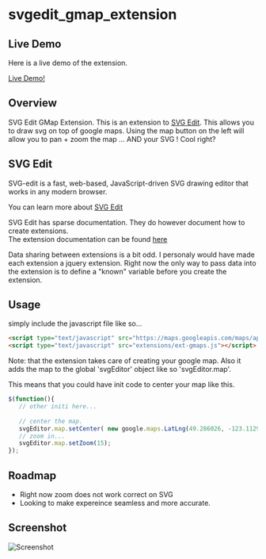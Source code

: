 svgedit_gmap_extension
======================

## Live Demo

Here is a live demo of the extension.

[Live Demo!](http://coreyauger.com/svg-edit-2.6/demo.html)

## Overview

SVG Edit GMap Extension.  This is an extension to [SVG Edit](https://code.google.com/p/svg-edit/). This allows you to draw svg on top of google maps.  Using the map button on the left will allow you to pan + zoom the map ... AND your SVG !  Cool right? 

## SVG Edit
SVG-edit is a fast, web-based, JavaScript-driven SVG drawing editor that works in any modern browser.

You can learn more about [SVG Edit](https://code.google.com/p/svg-edit/)

SVG Edit has sparse documentation.  They do however document how to create extensions.  
The extension documentation can be found [here](https://code.google.com/p/svg-edit/wiki/ExtensionDocs)

Data sharing between extensions is a bit odd.  I personaly would have made each extension a jquery extension.  Right now the only way to pass data into the extension is to define a "known" variable before you create the extension.

## Usage
simply include the javascript file like so...
```html
<script type="text/javascript" src="https://maps.googleapis.com/maps/api/js?key=[YOU_API_KEY]&sensor=true"></script>
<script type="text/javascript" src="extensions/ext-gmaps.js"></script>
```

Note: that the extension takes care of creating your google map.  Also it adds the map to the global 'svgEditor' object like so 'svgEditor.map'.

This means that you could have init code to center your map like this.
```javascript
$(function(){
   // other initi here...
   
   // center the map.
   svgEditor.map.setCenter( new google.maps.LatLng(49.286026, -123.112917));
   // zoom in...
   svgEditor.map.setZoom(15);  
});
```

## Roadmap
* Right now zoom does not work correct on SVG
* Looking to make expereince seamless and more accurate.


## Screenshot
![Screenshot](http://coreyauger.com/svg-edit-2.6/demo_s.png)



